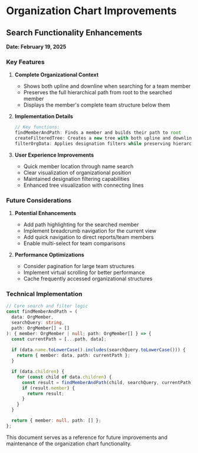 # Organization Chart Improvements

## Search Functionality Enhancements
**Date: February 19, 2025**

### Key Features
1. **Complete Organizational Context**
   - Shows both upline and downline when searching for a team member
   - Preserves the full hierarchical path from root to the searched member
   - Displays the member's complete team structure below them

2. **Implementation Details**
   ```typescript
   // Key functions:
   findMemberAndPath: Finds a member and builds their path to root
   createFilteredTree: Creates a new tree with both upline and downline
   filterOrgData: Applies designation filters while preserving hierarchy
   ```

3. **User Experience Improvements**
   - Quick member location through name search
   - Clear visualization of organizational position
   - Maintained designation filtering capabilities
   - Enhanced tree visualization with connecting lines

### Future Considerations
1. **Potential Enhancements**
   - Add path highlighting for the searched member
   - Implement breadcrumb navigation for the current view
   - Add quick navigation to direct reports/team members
   - Enable multi-select for team comparisons

2. **Performance Optimizations**
   - Consider pagination for large team structures
   - Implement virtual scrolling for better performance
   - Cache frequently accessed organizational structures

### Technical Implementation
```typescript
// Core search and filter logic
const findMemberAndPath = (
  data: OrgMember,
  searchQuery: string,
  path: OrgMember[] = []
): { member: OrgMember | null; path: OrgMember[] } => {
  const currentPath = [...path, data];
  
  if (data.name.toLowerCase().includes(searchQuery.toLowerCase())) {
    return { member: data, path: currentPath };
  }

  if (data.children) {
    for (const child of data.children) {
      const result = findMemberAndPath(child, searchQuery, currentPath);
      if (result.member) {
        return result;
      }
    }
  }

  return { member: null, path: [] };
};
```

This document serves as a reference for future improvements and maintenance of the organization chart functionality.
